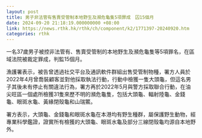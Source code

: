 ```yaml
---
layout: post
title: 男子非法管有售賣受管制本地野生及瀕危龜隻5項罪成　囚15個月
date: 2024-09-20 21:18:19.000000000 +08:00
link: https://news.rthk.hk/rthk/ch/component/k2/1771397-20240920.htm
categories: rthk
---
```


一名37歲男子被控非法管有、售賣受管制的本地野生及瀕危龜隻等5項罪名，在區域法院被裁定罪成，判監15個月。

漁護署表示，被告曾透過社交平台及通訊軟件群組出售受管制物種，署方人員於2022年4月曾喬裝顧客並對他採取執法行動，行動中檢獲一隻大頭龜，但這名男子其後未有停止有關違法行為，署方再於2022年5月與警方採取聯合行動，在油尖旺區一個處所檢獲31隻來歷不明的瀕危龜隻，包括大頭龜、輻射陸龜、金錢龜、眼斑水龜、黃緣閉殼龜和山瑞鱉。

署方表示，大頭龜、金錢龜和眼斑水龜在本港均有野生種群，屬保護野生動物，經專業科學鑑證，證實所有檢獲的大頭龜、眼斑水龜及部分三線閉殼龜均源自本地野外。
